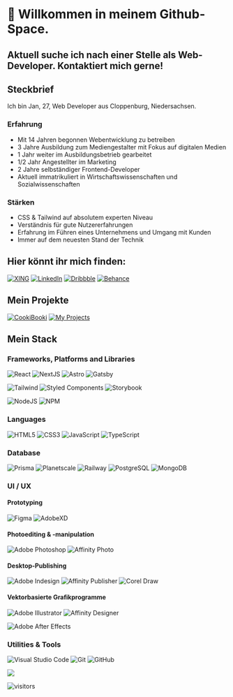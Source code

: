 # 👋 Willkommen in meinem Github-Space.

## Aktuell suche ich nach einer Stelle als Web-Developer. Kontaktiert mich gerne!

## Steckbrief

Ich bin Jan, 27, Web Developer aus Cloppenburg, Niedersachsen.

### Erfahrung
* Mit 14 Jahren begonnen Webentwicklung zu betreiben
* 3 Jahre Ausbildung zum Mediengestalter mit Fokus auf digitalen Medien
* 1 Jahr weiter im Ausbildungsbetrieb gearbeitet
* 1/2 Jahr Angestellter im Marketing
* 2 Jahre selbständiger Frontend-Developer
* Aktuell immatrikuliert in Wirtschaftswissenschaften und Sozialwissenschaften

### Stärken
* CSS & Tailwind auf absolutem experten Niveau
* Verständnis für gute Nutzererfahrungen
* Erfahrung im Führen eines Unternehmens und Umgang mit Kunden
* Immer auf dem neuesten Stand der Technik

## Hier könnt ihr mich finden:

[![XING](https://img.shields.io/badge/xing-%23006567.svg?style=for-the-badge&logo=xing&logoColor=white)](https://www.xing.com/profile/Jan_Francksen/cv)
[![LinkedIn](https://img.shields.io/badge/linkedin-%230077B5.svg?style=for-the-badge&logo=linkedin&logoColor=white)](https://www.linkedin.com/in/jan-francksen-8a7124258/)
[![Dribbble](https://img.shields.io/badge/Dribbble-EA4C89?style=for-the-badge&logo=dribbble&logoColor=white)](https://dribbble.com/JanFrancksen)
[![Behance](https://img.shields.io/badge/Behance-1769ff?style=for-the-badge&logo=behance&logoColor=white)](https://www.behance.net/janfrancksen)
<br>

## Mein Projekte

[![CookiBooki](https://img.shields.io/badge/CookiBooki-green?style=for-the-badge)](https://cookibooki.app)
[![My Projects](https://img.shields.io/badge/Alle_Projekte-red?style=for-the-badge)](https://github.com/stars/JanFrancksen)

## Mein Stack

### Frameworks, Platforms and Libraries

![React](https://img.shields.io/badge/react-282c34?style=for-the-badge&logo=react&logoColor=%2361DAFB)
![NextJS](https://img.shields.io/badge/nextjs-ffffff?style=for-the-badge&logo=next.js&logoColor=black)
![Astro](https://img.shields.io/badge/astro-a855f7?style=for-the-badge&logo=astro&logoColor=white)
![Gatsby](https://img.shields.io/badge/gatsby-7026b9?style=for-the-badge&logo=gatsby&logoColor=white)

![Tailwind](https://img.shields.io/badge/tailwind-39bdf9?style=for-the-badge&logo=tailwind-css&logoColor=white)
![Styled Components](https://img.shields.io/badge/styled--components-DB7093?style=for-the-badge&logo=styled-components&logoColor=white)
![Storybook](https://img.shields.io/badge/-Storybook-FF4785?style=for-the-badge&logo=storybook&logoColor=white)

![NodeJS](https://img.shields.io/badge/node.js-6DA55F?style=for-the-badge&logo=node.js&logoColor=white)
![NPM](https://img.shields.io/badge/NPM-%23000000.svg?style=for-the-badge&logo=npm&logoColor=white)

### Languages

![HTML5](https://img.shields.io/badge/html5-%23E34F26.svg?style=for-the-badge&logo=html5&logoColor=white)
![CSS3](https://img.shields.io/badge/css3-%231572B6.svg?style=for-the-badge&logo=css3&logoColor=white)
![JavaScript](https://img.shields.io/badge/javascript-%23323330.svg?style=for-the-badge&logo=javascript&logoColor=%23F7DF1E)
![TypeScript](https://img.shields.io/badge/typescript-%23323330.svg?style=for-the-badge&logo=typescript&logoColor=%3178c6)

### Database

![Prisma](https://img.shields.io/badge/Prisma-5a67d8?style=for-the-badge&logo=prisma&logoColor=white)
![Planetscale](https://img.shields.io/badge/Planetscale-ffffff?style=for-the-badge&logo=planetscale&logoColor=212121)
![Railway](https://img.shields.io/badge/Railway-212121?style=for-the-badge&logo=railway&logoColor=ffffff)
![PostgreSQL](https://img.shields.io/badge/Postgresql-212121?style=for-the-badge&logo=postgresql&logoColor=2a6ea2)
![MongoDB](https://img.shields.io/badge/MongoDB-%234ea94b.svg?style=for-the-badge&logo=mongodb&logoColor=white)

### UI / UX

#### Prototyping
![Figma](https://img.shields.io/badge/figma-%23F24E1E.svg?style=for-the-badge&logo=figma&logoColor=white)
![AdobeXD](https://img.shields.io/badge/adobe%20xd-f85ef0?style=for-the-badge&logo=adobe%20xd&logoColor=white)

#### Photoediting & -manipulation
![Adobe Photoshop](https://img.shields.io/badge/adobe%20photoshop-32a8ff?style=for-the-badge&logo=adobe%20photoshop&logoColor=white)
![Affinity Photo](https://img.shields.io/badge/affinity%20photo-9058d8?style=for-the-badge&logo=affinity%20photo&logoColor=white)

#### Desktop-Publishing
![Adobe Indesign](https://img.shields.io/badge/adobe%20indesign-ff3366?style=for-the-badge&logo=adobe%20indesign&logoColor=white)
![Affinity Publisher](https://img.shields.io/badge/affinity%20publisher-ffa364?style=for-the-badge&logo=affinity%20publisher&logoColor=white)
![Corel Draw](https://img.shields.io/badge/Corel%20Draw-14b649?style=for-the-badge)

#### Vektorbasierte Grafikprogramme
![Adobe Illustrator](https://img.shields.io/badge/adobe%20illustrator-f89600?style=for-the-badge&logo=adobe%20illustrator&logoColor=white)
![Affinity Designer](https://img.shields.io/badge/affinity%20designer-4bb9e5?style=for-the-badge&logo=affinity%20designer&logoColor=white)

![Adobe After Effects](https://img.shields.io/badge/adobe%20after%20effects-9b9aff?style=for-the-badge&logo=adobe%20after%20effects&logoColor=white)

### Utilities & Tools

![Visual Studio Code](https://img.shields.io/badge/Visual%20Studio%20Code-0078d7.svg?style=for-the-badge&logo=visual-studio-code&logoColor=white)
![Git](https://img.shields.io/badge/git-%23F05033.svg?style=for-the-badge&logo=git&logoColor=white)
![GitHub](https://img.shields.io/badge/github-%23121011.svg?style=for-the-badge&logo=github&logoColor=white)

<img src="https://github-readme-stats.vercel.app/api/top-langs/?username=JanFrancksen&layout=compact&langs_count=8" />

![visitors](https://visitor-badge.glitch.me/badge?page_id=JanFrancksen)
